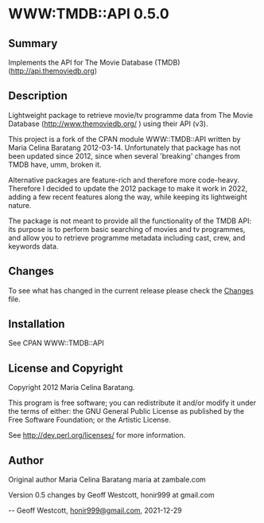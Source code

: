 # WWW:TMDB::API  0.5.0

## Summary

Implements the API for The Movie Database (TMDB) (http://api.themoviedb.org)

## Description

Lightweight package to retrieve movie/tv programme data from The Movie Database (http://www.themoviedb.org/ ) using their API (v3).

This project is a fork of the CPAN module WWW::TMDB::API written by Maria Celina Baratang 2012-03-14. Unfortunately that package has not been updated since 2012, since when several 'breaking' changes from TMDB have, umm, broken it.

Alternative packages are feature-rich and therefore more code-heavy. Therefore I decided to update the 2012 package to make it work in 2022, adding a few recent features along the way, while keeping its lightweight nature.

The package is not meant to provide all the functionality of the TMDB API: its purpose is to perform basic searching of movies and tv programmes, and allow you to retrieve programme metadata including cast, crew, and keywords data.

## Changes

To see what has changed in the current release please check the [Changes](Changes) file.

## Installation

See CPAN WWW::TMDB::API 

## License and Copyright

Copyright 2012 Maria Celina Baratang.

This program is free software; you can redistribute it and/or modify it under the terms of either: the GNU General Public License as published by the Free Software Foundation; or the Artistic License.

See http://dev.perl.org/licenses/ for more information.

## Author

Original author Maria Celina Baratang maria at zambale.com

Version 0.5 changes by Geoff Westcott, honir999 at gmail.com



-- Geoff Westcott, honir999@gmail.com, 2021-12-29


